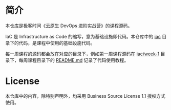 # 简介

本仓库是极客时间《云原生 DevOps 进阶实战营》的课程源码。

IaC 是 Infrastructure as Code 的缩写，意为基础设施即代码。本仓库中的 [iac](https://github.com/devops-advanced-camp/code/tree/main/iac) 目录下的代码，是课程中使用的基础设施代码。

每一周课程的源码都会放在对应的目录下，例如第一周课程源码在 [iac/week-1](https://github.com/devops-advanced-camp/code/tree/main/iac/week-1/devops-overview) 目录下，每周课程目录下的 [README.md](https://github.com/devops-advanced-camp/code/blob/main/iac/week-1/devops-overview/README.md) 记录了代码使用教程。

# License

本仓库中的内容，除特别声明外，均采用 Business Source License 1.1 授权方式使用。